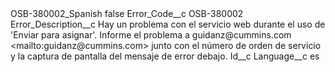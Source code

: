 <?xml version="1.0" encoding="UTF-8"?>
<CustomMetadata xmlns="http://soap.sforce.com/2006/04/metadata" xmlns:xsi="http://www.w3.org/2001/XMLSchema-instance" xmlns:xsd="http://www.w3.org/2001/XMLSchema">
    <label>OSB-380002_Spanish</label>
    <protected>false</protected>
    <values>
        <field>Error_Code__c</field>
        <value xsi:type="xsd:string">OSB-380002</value>
    </values>
    <values>
        <field>Error_Description__c</field>
        <value xsi:type="xsd:string">Hay un problema con el servicio web durante el uso de &apos;Enviar para asignar&apos;. Informe el problema a guidanz@cummins.com &lt;mailto:guidanz@cummins.com&gt;  junto con el número de orden de servicio y la captura de pantalla del mensaje de error debajo.</value>
    </values>
    <values>
        <field>Id__c</field>
        <value xsi:nil="true"/>
    </values>
    <values>
        <field>Language__c</field>
        <value xsi:type="xsd:string">es</value>
    </values>
</CustomMetadata>
